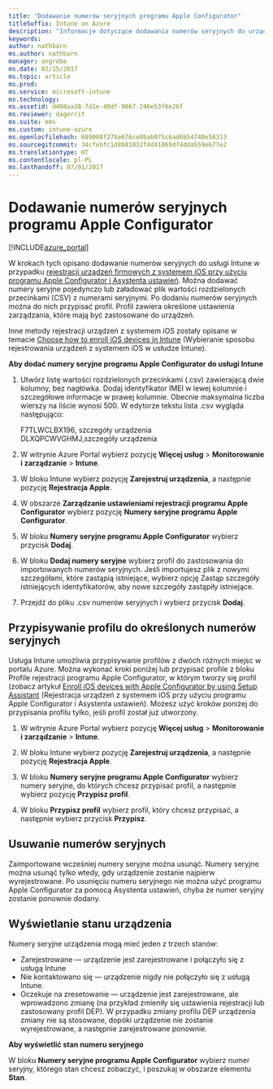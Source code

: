```yaml
---
title: "Dodawanie numerów seryjnych programu Apple Configurator"
titleSuffix: Intune on Azure
description: "Informacje dotyczące dodawania numerów seryjnych do urządzeń firmowych z systemem iOS przy użyciu programu Apple Configurator."
keywords: 
author: nathbarn
ms.author: nathbarn
manager: angrobe
ms.date: 02/15/2017
ms.topic: article
ms.prod: 
ms.service: microsoft-intune
ms.technology: 
ms.assetid: d408aa38-7d1e-40df-9067-246e53f6e26f
ms.reviewer: dagerrit
ms.suite: ems
ms.custom: intune-azure
ms.openlocfilehash: 689008f278e676ce0bab075c6ad6b54748e56313
ms.sourcegitcommit: 34cfebfc1d8b81032f4d41869d74dda559e677e2
ms.translationtype: HT
ms.contentlocale: pl-PL
ms.lasthandoff: 07/01/2017
---
```

# <a name="add-apple-configurator-serial-numbers"></a>Dodawanie numerów seryjnych programu Apple Configurator

[!INCLUDE[azure_portal](./includes/azure_portal.md)]

W krokach tych opisano dodawanie numerów seryjnych do usługi Intune w przypadku [rejestracji urządzeń firmowych z systemem iOS przy użyciu programu Apple Configurator i Asystenta ustawień](apple-configurator-setup-assistant-enroll-ios.md). Można dodawać numery seryjne pojedynczo lub załadować plik wartości rozdzielonych przecinkami (CSV) z numerami seryjnymi. Po dodaniu numerów seryjnych można do nich przypisać profil. Profil zawiera określone ustawienia zarządzania, które mają być zastosowane do urządzeń.

Inne metody rejestracji urządzeń z systemem iOS zostały opisane w temacie [Choose how to enroll iOS devices in Intune](enrollment-method-choose-ios.md) (Wybieranie sposobu rejestrowania urządzeń z systemem iOS w usłudze Intune).

**Aby dodać numery seryjne programu Apple Configurator do usługi Intune**

1. Utwórz listę wartości rozdzielonych przecinkami (.csv) zawierającą dwie kolumny, bez nagłówka. Dodaj identyfikator IMEI w lewej kolumnie i szczegółowe informacje w prawej kolumnie. Obecnie maksymalna liczba wierszy na liście wynosi 500. W edytorze tekstu lista .csv wygląda następująco:

    F7TLWCLBX196, szczegóły urządzenia</br>
    DLXQPCWVGHMJ,szczegóły urządzenia

2. W witrynie Azure Portal wybierz pozycję **Więcej usług** > **Monitorowanie i zarządzanie** > **Intune**.

3.  W bloku Intune wybierz pozycję **Zarejestruj urządzenia**, a następnie pozycję **Rejestracja Apple**.

4. W obszarze **Zarządzanie ustawieniami rejestracji programu Apple Configurator** wybierz pozycję **Numery seryjne programu Apple Configurator**.

5. W bloku **Numery seryjne programu Apple Configurator** wybierz przycisk **Dodaj**.

6. W bloku **Dodaj numery seryjne** wybierz profil do zastosowania do importowanych numerów seryjnych. Jeśli importujesz plik z nowymi szczegółami, które zastąpią istniejące, wybierz opcję Zastąp szczegóły istniejących identyfikatorów, aby nowe szczegóły zastąpiły istniejące.

7. Przejdź do pliku .csv numerów seryjnych i wybierz przycisk **Dodaj**.

## <a name="assign-a-profile-to-specific-serial-numbers"></a>Przypisywanie profilu do określonych numerów seryjnych

Usługa Intune umożliwia przypisywanie profilów z dwóch różnych miejsc w portalu Azure. Można wykonać kroki poniżej lub przypisać profile z bloku Profile rejestracji programu Apple Configurator, w którym tworzy się profil (zobacz artykuł [Enroll iOS devices with Apple Configurator by using Setup Assistant](apple-configurator-setup-assistant-enroll-ios.md) (Rejestracja urządzeń z systemem iOS przy użyciu programu Apple Configurator i Asystenta ustawień). Możesz użyć kroków poniżej do przypisania profilu tylko, jeśli profil został już utworzony.

1. W witrynie Azure Portal wybierz pozycję **Więcej usług** > **Monitorowanie i zarządzanie** > **Intune**.

2. W bloku Intune wybierz pozycję **Zarejestruj urządzenia**, a następnie pozycję **Rejestracja Apple**.

3. W bloku **Numery seryjne programu Apple Configurator** wybierz numery seryjne, do których chcesz przypisać profil, a następnie wybierz pozycję **Przypisz profil**.

4. W bloku **Przypisz profil** wybierz profil, który chcesz przypisać, a następnie wybierz przycisk **Przypisz**.

## <a name="delete-serial-numbers"></a>Usuwanie numerów seryjnych
Zaimportowane wcześniej numery seryjne można usunąć. Numery seryjne można usunąć tylko wtedy, gdy urządzenie zostanie najpierw wyrejestrowane. Po usunięciu numeru seryjnego nie można użyć programu Apple Configurator za pomocą Asystenta ustawień, chyba że numer seryjny zostanie ponownie dodany.

## <a name="view-the-state-of-a-device"></a>Wyświetlanie stanu urządzenia
Numery seryjne urządzenia mogą mieć jeden z trzech stanów:

- Zarejestrowane — urządzenie jest zarejestrowane i połączyło się z usługą Intune
- Nie kontaktowano się — urządzenie nigdy nie połączyło się z usługą Intune.
- Oczekuje na zresetowanie — urządzenie jest zarejestrowane, ale wprowadzono zmianę (na przykład zmieniły się ustawienia rejestracji lub zastosowany profil DEP). W przypadku zmiany profilu DEP urządzenia zmiany nie są stosowane, dopóki urządzenie nie zostanie wyrejestrowane, a następnie zarejestrowane ponownie.

**Aby wyświetlić stan numeru seryjnego**

W bloku **Numery seryjne programu Apple Configurator** wybierz numer seryjny, którego stan chcesz zobaczyć, i poszukaj w obszarze elementu **Stan**.
